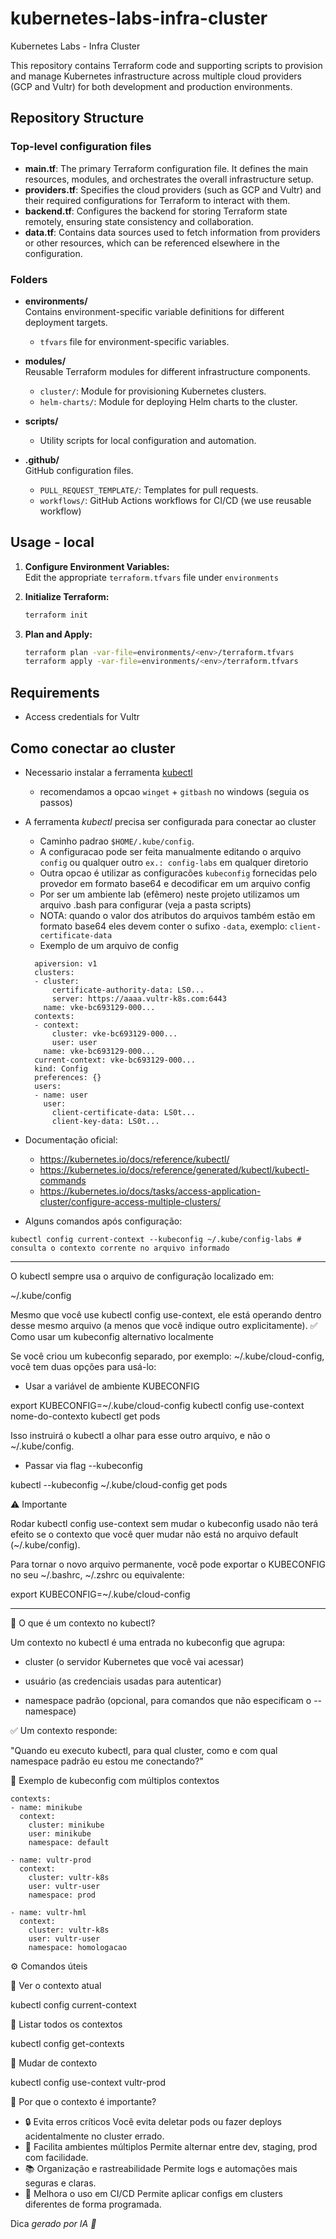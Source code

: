 # kubernetes-labs-infra-cluster

Kubernetes Labs - Infra Cluster

This repository contains Terraform code and supporting scripts to provision and manage Kubernetes infrastructure across multiple cloud providers (GCP and Vultr) for both development and production environments.

## Repository Structure

### Top-level configuration files

- **main.tf**: The primary Terraform configuration file. It defines the main resources, modules, and orchestrates the overall infrastructure setup.
- **providers.tf**: Specifies the cloud providers (such as GCP and Vultr) and their required configurations for Terraform to interact with them.
- **backend.tf**: Configures the backend for storing Terraform state remotely, ensuring state consistency and collaboration.
- **data.tf**: Contains data sources used to fetch information from providers or other resources, which can be referenced elsewhere in the configuration.

### Folders

- **environments/**  
  Contains environment-specific variable definitions for different deployment targets.
  - `tfvars` file for environment-specific variables.

- **modules/**  
  Reusable Terraform modules for different infrastructure components.
  - `cluster/`: Module for provisioning Kubernetes clusters.
  - `helm-charts/`: Module for deploying Helm charts to the cluster.

- **scripts/**  
  - Utility scripts for local configuration and automation.

- **.github/**  
  GitHub configuration files.
  - `PULL_REQUEST_TEMPLATE/`: Templates for pull requests.
  - `workflows/`: GitHub Actions workflows for CI/CD (we use reusable workflow)

## Usage - local

1. **Configure Environment Variables:**  
   Edit the appropriate `terraform.tfvars` file under `environments`

2. **Initialize Terraform:**  
   ```sh
   terraform init
   ```

3. **Plan and Apply:**  
   ```sh
   terraform plan -var-file=environments/<env>/terraform.tfvars
   terraform apply -var-file=environments/<env>/terraform.tfvars
   ```

## Requirements

- Access credentials for Vultr

## Como conectar ao cluster

* Necessario instalar a ferramenta [kubectl](https://kubernetes.io/docs/tasks/tools/)
  * recomendamos a opcao `winget` + `gitbash` no windows (seguia os passos)
* A ferramenta *kubectl* precisa ser configurada para conectar ao cluster
  * Caminho padrao `$HOME/.kube/config`. 
  * A configuracao pode ser feita manualmente editando o arquivo `config` ou qualquer outro `ex.: config-labs` em qualquer diretorio
  * Outra opcao é utilizar as configuracões `kubeconfig` fornecidas pelo provedor em formato base64 e decodificar em um arquivo config
  * Por ser um ambiente lab (efêmero) neste projeto utilizamos um arquivo .bash para configurar (veja a pasta scripts)
  * NOTA: quando o valor dos atributos do arquivos também estão em formato base64 eles devem conter o sufixo `-data`, exemplo: `client-certificate-data`
  * Exemplo de um arquivo de config
  ```
    apiversion: v1
    clusters:
    - cluster:
        certificate-authority-data: LS0...
        server: https://aaaa.vultr-k8s.com:6443
      name: vke-bc693129-000...
    contexts:
    - context:
        cluster: vke-bc693129-000...
        user: user
      name: vke-bc693129-000...
    current-context: vke-bc693129-000...
    kind: Config
    preferences: {}
    users:
    - name: user
      user:
        client-certificate-data: LS0t...
        client-key-data: LS0t...

  ```
* Documentação oficial:
  * https://kubernetes.io/docs/reference/kubectl/
  * https://kubernetes.io/docs/reference/generated/kubectl/kubectl-commands
  * https://kubernetes.io/docs/tasks/access-application-cluster/configure-access-multiple-clusters/

* Alguns comandos após configuração:
```
kubectl config current-context --kubeconfig ~/.kube/config-labs # consulta o contexto corrente no arquivo informado
```

---

O kubectl sempre usa o arquivo de configuração localizado em:

~/.kube/config

Mesmo que você use kubectl config use-context, ele está operando dentro desse mesmo arquivo (a menos que você indique outro explicitamente).
✅ Como usar um kubeconfig alternativo localmente

Se você criou um kubeconfig separado, por exemplo: ~/.kube/cloud-config, você tem duas opções para usá-lo:

- Usar a variável de ambiente KUBECONFIG

export KUBECONFIG=~/.kube/cloud-config
kubectl config use-context nome-do-contexto
kubectl get pods

Isso instruirá o kubectl a olhar para esse outro arquivo, e não o ~/.kube/config.

- Passar via flag --kubeconfig

kubectl --kubeconfig ~/.kube/cloud-config get pods

⚠️ Importante

Rodar kubectl config use-context sem mudar o kubeconfig usado não terá efeito se o contexto que você quer mudar não está no arquivo default (~/.kube/config).

Para tornar o novo arquivo permanente, você pode exportar o KUBECONFIG no seu ~/.bashrc, ~/.zshrc ou equivalente:

export KUBECONFIG=~/.kube/cloud-config

---

🧠 O que é um contexto no kubectl?

Um contexto no kubectl é uma entrada no kubeconfig que agrupa:

* cluster (o servidor Kubernetes que você vai acessar)

* usuário (as credenciais usadas para autenticar)

* namespace padrão (opcional, para comandos que não especificam o --namespace)

✅ Um contexto responde:

"Quando eu executo kubectl, para qual cluster, como e com qual namespace padrão eu estou me conectando?"

📄 Exemplo de kubeconfig com múltiplos contextos

```
contexts:
- name: minikube
  context:
    cluster: minikube
    user: minikube
    namespace: default

- name: vultr-prod
  context:
    cluster: vultr-k8s
    user: vultr-user
    namespace: prod

- name: vultr-hml
  context:
    cluster: vultr-k8s
    user: vultr-user
    namespace: homologacao
```    

⚙️ Comandos úteis

🔹 Ver o contexto atual

kubectl config current-context

🔹 Listar todos os contextos

kubectl config get-contexts

🔹 Mudar de contexto

kubectl config use-context vultr-prod

🧱 Por que o contexto é importante?

- 🔒 Evita erros críticos	Você evita deletar pods ou fazer deploys acidentalmente no cluster errado.
- 🚀 Facilita ambientes múltiplos	Permite alternar entre dev, staging, prod com facilidade.
- 📚 Organização e rastreabilidade	Permite logs e automações mais seguras e claras.
- 🧪 Melhora o uso em CI/CD	Permite aplicar configs em clusters diferentes de forma programada.


Dica _gerado por IA 🤖_